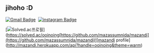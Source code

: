## jihoho :D

[![Gmail Badge](https://img.shields.io/badge/ooinoing@korea.ac.kr-D14836?style=flat-false&logo=Gmail&logoColor=white)](mailto:ooinoing@korea.ac.kr)&nbsp;
[![instagram Badge](https://img.shields.io/badge/@jjiiiho-E4405F?style=flat-false&logo=Instagram&logoColor=white)](https://www.instagram.com/jjiiiho/)


[![Solved.ac프로필](http://mazassumnida.wtf/api/generate_badge?boj=ooinoing)](https://solved.ac/ooinoing[https://github.com/mazassumnida/mazandi](https://github.com/mazassumnida/mazandi)![mazandi profile](http://mazandi.herokuapp.com/api?handle=ooinoing&theme=warm)
